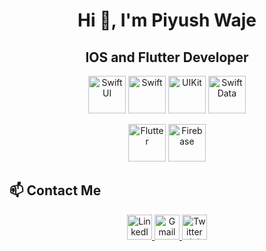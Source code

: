 <h1 align="center">Hi 👋, I'm Piyush Waje</h1>
<h2 align="center"> IOS and Flutter Developer</h2>
<p align="center">
  <!-- Tech Logos -->

  <img src="https://developer.apple.com/assets/elements/icons/swiftui/swiftui-96x96_2x.png" alt="SwiftUI" width="60" />
  <img src="https://img.icons8.com/?size=100&id=24465&format=png&color=000000" alt="Swift" width="60" />
  <img src="https://img.icons8.com/?size=100&id=wvf2supDXcj7&format=png&color=000000" alt="UIKit" width="60" />
 
  <img src="https://developer.apple.com/assets/elements/icons/swiftdata/swiftdata-96x96_2x.png" alt="SwiftData" width="60" />
</p>

<p align="center">
  <!-- Tech Logos -->
  <img src="https://img.icons8.com/?size=100&id=7I3BjCqe9rjG&format=png&color=000000" alt="Flutter" width="60" />
  <img src="https://img.icons8.com/?size=100&id=62452&format=png&color=000000" alt="Firebase" width="60" />

</p>

## 📫 Contact Me
<p align="center">
  <a href="https://www.linkedin.com/in/piyushwaje/" target="_blank">
    <img src="https://upload.wikimedia.org/wikipedia/commons/8/81/LinkedIn_icon.svg" alt="LinkedIn" width="40" />
  </a>
  <a href="mailto:piyushwaje2002@gmail.com">
    <img src="https://upload.wikimedia.org/wikipedia/commons/7/7e/Gmail_icon_%282020%29.svg" alt="Gmail" width="40" />
  </a>
  <a href="https://x.com/piyushwaje" target="_blank">
    <img src="https://img.icons8.com/?size=100&id=phOKFKYpe00C&format=png" alt="Twitter (X)" width="40" />
  </a>
</p>









###

